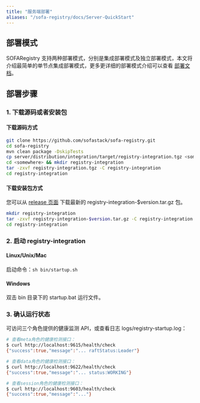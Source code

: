 ```yaml
---
title: "服务端部署"
aliases: "/sofa-registry/docs/Server-QuickStart"
---
```


## 部署模式

SOFARegistry 支持两种部署模式，分别是集成部署模式及独立部署模式，本文将介绍最简单的单节点集成部署模式，更多更详细的部署模式介绍可以查看 [部署文档](../deployment)。

## 部署步骤

### 1. 下载源码或者安装包

#### 下载源码方式

```bash
git clone https://github.com/sofastack/sofa-registry.git
cd sofa-registry
mvn clean package -DskipTests
cp server/distribution/integration/target/registry-integration.tgz <somewhere>
cd <somewhere> && mkdir registry-integration 
tar -zxvf registry-integration.tgz -C registry-integration
cd registry-integration
```

#### 下载安装包方式
您可以从 [release 页面](https://github.com/sofastack/sofa-registry/releases) 下载最新的 registry-integration-$version.tar.gz 包。

```bash
mkdir registry-integration 
tar -zxvf registry-integration-$version.tar.gz -C registry-integration
cd registry-integration
```

### 2. 启动 registry-integration
#### Linux/Unix/Mac
启动命令：`sh bin/startup.sh`
#### Windows
双击 bin 目录下的 startup.bat 运行文件。 

### 3. 确认运行状态
可访问三个角色提供的健康监测 API，或查看日志 logs/registry-startup.log：

```bash
# 查看meta角色的健康检测接口：
$ curl http://localhost:9615/health/check
{"success":true,"message":"... raftStatus:Leader"}

# 查看data角色的健康检测接口：
$ curl http://localhost:9622/health/check
{"success":true,"message":"... status:WORKING"}

# 查看session角色的健康检测接口：
$ curl http://localhost:9603/health/check
{"success":true,"message":"..."}
```
